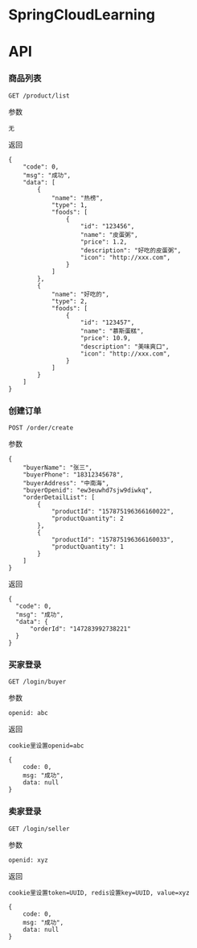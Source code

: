 # SpringCloudLearning

# API

### 商品列表

```
GET /product/list
```

参数

```
无
```

返回

```
{
    "code": 0,
    "msg": "成功",
    "data": [
        {
            "name": "热榜",
            "type": 1,
            "foods": [
                {
                    "id": "123456",
                    "name": "皮蛋粥",
                    "price": 1.2,
                    "description": "好吃的皮蛋粥",
                    "icon": "http://xxx.com",
                }
            ]
        },
        {
            "name": "好吃的",
            "type": 2,
            "foods": [
                {
                    "id": "123457",
                    "name": "慕斯蛋糕",
                    "price": 10.9,
                    "description": "美味爽口",
                    "icon": "http://xxx.com",
                }
            ]
        }
    ]
}
```


### 创建订单

```
POST /order/create
```

参数

```
{
    "buyerName": "张三",
    "buyerPhone": "18312345678",
    "buyerAddress": "中南海",
    "buyerOpenid": "ew3euwhd7sjw9diwkq",
    "orderDetailList": [
        {
            "productId": "157875196366160022",
            "productQuantity": 2
        },
        {
            "productId": "157875196366160033",
            "productQuantity": 1
        }
    ]
}
```

返回

```
{
  "code": 0,
  "msg": "成功",
  "data": {
      "orderId": "147283992738221" 
  }
}

```


### 买家登录

```
GET /login/buyer
```

参数

```
openid: abc
```

返回

`cookie里设置openid=abc`

```
{
    code: 0,
    msg: "成功",
    data: null
}
```

### 卖家登录

```
GET /login/seller
```

参数

```
openid: xyz
```

返回

`cookie里设置token=UUID, redis设置key=UUID, value=xyz`

```
{
    code: 0,
    msg: "成功",
    data: null
}
```
